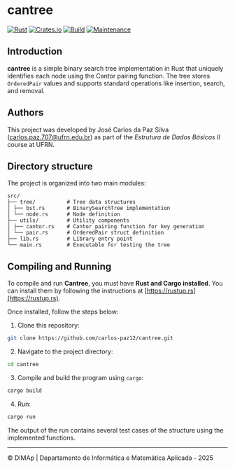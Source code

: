 # cantree

[![Rust](https://img.shields.io/badge/Rust-1.70+-orange?logo=rust)](https://www.rust-lang.org)
[![Crates.io](https://img.shields.io/crates/l/cantree)](LICENSE)
[![Build](https://img.shields.io/badge/build-passing-brightgreen)]()
[![Maintenance](https://img.shields.io/badge/maintained-yes-blue)]()

## Introduction
**cantree** is a simple binary search tree implementation in Rust that uniquely identifies each node using the Cantor pairing function. The tree stores `OrderedPair` values and supports standard operations like insertion, search, and removal.

## Authors
This project was developed by José Carlos da Paz Silva (<carlos.paz.707@ufrn.edu.br>) as part of the *Estrutura de Dados Básicas II* course at UFRN.

## Directory structure
The project is organized into two main modules:

```
src/
├── tree/          # Tree data structures
│ ├── bst.rs       # BinarySearchTree implementation
│ └── node.rs      # Node definition
├── utils/         # Utility components
│ ├── cantor.rs    # Cantor pairing function for key generation
│ └── pair.rs      # OrderedPair struct definition
├── lib.rs         # Library entry point
└── main.rs        # Executable for testing the tree
```
## Compiling and Running
To compile and run **Cantree**, you must have **Rust and Cargo installed**. You can install them by following the instructions at [https://rustup.rs](https://rustup.rs).

Once installed, follow the steps below:

1. Clone this repository:

```bash
git clone https://github.com/carlos-paz12/cantree.git
```

2. Navigate to the project directory:

```bash
cd cantree
```

3. Compile and build the program using `cargo`:

```bash
cargo build
```

4. Run:

```bash
cargo run
```
The output of the run contains several test cases of the structure using the implemented functions.

---

&copy; DIMAp | Departamento de Informática e Matemática Aplicada - 2025
